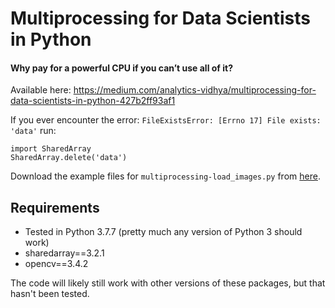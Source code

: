 # Multiprocessing for Data Scientists in Python
#### Why pay for a powerful CPU if you can’t use all of it?

Available here: https://medium.com/analytics-vidhya/multiprocessing-for-data-scientists-in-python-427b2ff93af1

If you ever encounter the error: `FileExistsError: [Errno 17] File exists: 'data'` run:
```
import SharedArray
SharedArray.delete('data')
```

Download the example files for `multiprocessing-load_images.py` from [here](https://www.kaggle.com/c/understanding_cloud_organization/data).

## Requirements
* Tested in Python 3.7.7 (pretty much any version of Python 3 should work)
* sharedarray==3.2.1
* opencv==3.4.2

The code will likely still work with other versions of these packages, but that hasn't been tested.
